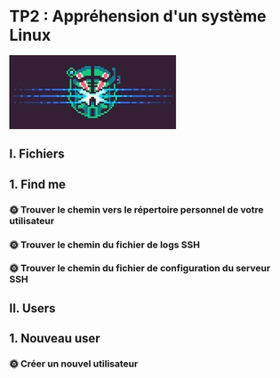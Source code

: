 # TP2 : Appréhension d'un système Linux
![Alt text](image.png)

## I. Fichiers

## 1. Find me

### 🌞 Trouver le chemin vers le répertoire personnel de votre utilisateur

### 🌞 Trouver le chemin du fichier de logs SSH

### 🌞 Trouver le chemin du fichier de configuration du serveur SSH

## II. Users

## 1. Nouveau user

### 🌞 Créer un nouvel utilisateur